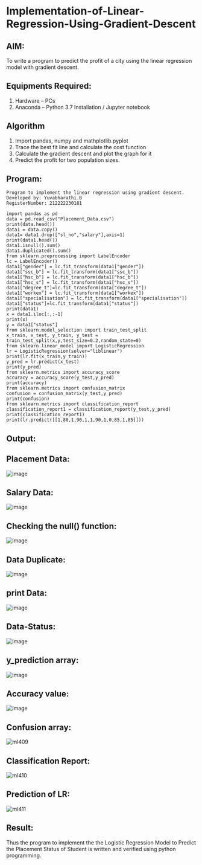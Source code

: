 # Implementation-of-Linear-Regression-Using-Gradient-Descent

## AIM:
To write a program to predict the profit of a city using the linear regression model with gradient descent.

## Equipments Required:
1. Hardware – PCs
2. Anaconda – Python 3.7 Installation / Jupyter notebook

## Algorithm
1. Import pandas, numpy and mathplotlib.pyplot
2. Trace the best fit line and calculate the cost function
3. Calculate the gradient descent and plot the graph for it
4. Predict the profit for two population sizes. 

## Program:
```
Program to implement the linear regression using gradient descent.
Developed by: Yuvabharathi.B
RegisterNumber: 212222230181

import pandas as pd
data = pd.read_csv("Placement_Data.csv")
print(data.head())
data1 = data.copy()
data1= data1.drop(["sl_no","salary"],axis=1)
print(data1.head())
data1.isnull().sum()
data1.duplicated().sum()
from sklearn.preprocessing import LabelEncoder
lc = LabelEncoder()
data1["gender"] = lc.fit_transform(data1["gender"])
data1["ssc_b"] = lc.fit_transform(data1["ssc_b"])
data1["hsc_b"] = lc.fit_transform(data1["hsc_b"])
data1["hsc_s"] = lc.fit_transform(data1["hsc_s"])
data1["degree_t"]=lc.fit_transform(data["degree_t"])
data1["workex"] = lc.fit_transform(data1["workex"])
data1["specialisation"] = lc.fit_transform(data1["specialisation"])
data1["status"]=lc.fit_transform(data1["status"])
print(data1)
x = data1.iloc[:,:-1]
print(x)
y = data1["status"]
from sklearn.model_selection import train_test_split
x_train, x_test, y_train, y_test = train_test_split(x,y,test_size=0.2,random_state=0)
from sklearn.linear_model import LogisticRegression
lr = LogisticRegression(solver="liblinear")
print(lr.fit(x_train,y_train))
y_pred = lr.predict(x_test)
print(y_pred)
from sklearn.metrics import accuracy_score
accuracy = accuracy_score(y_test,y_pred)
print(accuracy)
from sklearn.metrics import confusion_matrix
confusion = confusion_matrix(y_test,y_pred)
print(confusion)
from sklearn.metrics import classification_report
classification_report1 = classification_report(y_test,y_pred)
print(classification_report1)
print(lr.predict([[1,80,1,90,1,1,90,1,0,85,1,85]]))
```
## Output:

##  Placement Data:
![image](https://github.com/gokulvijayaramanuja/Implementation-of-Logistic-Regression-Model-to-Predict-the-Placement-Status-of-Student/assets/119577543/6994af0d-c9a4-4c5a-b10d-e7785b84a4f4)

## Salary Data:
![image](https://github.com/gokulvijayaramanuja/Implementation-of-Logistic-Regression-Model-to-Predict-the-Placement-Status-of-Student/assets/119577543/4dd4fede-b0e0-447d-97b5-98904148e8ed)

## Checking the null() function:
![image](https://github.com/gokulvijayaramanuja/Implementation-of-Logistic-Regression-Model-to-Predict-the-Placement-Status-of-Student/assets/119577543/7f59638b-48d7-4239-996f-374b7e57255b)

## Data Duplicate:
![image](https://github.com/gokulvijayaramanuja/Implementation-of-Logistic-Regression-Model-to-Predict-the-Placement-Status-of-Student/assets/119577543/fda5143b-b0c6-4e44-8ee4-7ad98c1191f1)

## print Data:
![image](https://github.com/gokulvijayaramanuja/Implementation-of-Logistic-Regression-Model-to-Predict-the-Placement-Status-of-Student/assets/119577543/228a1adc-68ae-4ca3-a7bc-0f9c62f29d71)

## Data-Status:
![image](https://github.com/gokulvijayaramanuja/Implementation-of-Logistic-Regression-Model-to-Predict-the-Placement-Status-of-Student/assets/119577543/4792f579-d525-4b95-b1de-c1a56c307e79)

## y_prediction array:
![image](https://github.com/gokulvijayaramanuja/Implementation-of-Logistic-Regression-Model-to-Predict-the-Placement-Status-of-Student/assets/119577543/f29dec1b-606b-41c4-97b9-e98e11b6a57b)

## Accuracy value:
![image](https://github.com/gokulvijayaramanuja/Implementation-of-Logistic-Regression-Model-to-Predict-the-Placement-Status-of-Student/assets/119577543/27881173-f288-4321-99fb-fa2a259a719b)

## Confusion array:
![ml409](https://github.com/gokulvijayaramanuja/Implementation-of-Logistic-Regression-Model-to-Predict-the-Placement-Status-of-Student/assets/119577543/d9b945e0-4545-4590-af40-a9e4aaa9f535)

## Classification Report:
![ml410](https://github.com/gokulvijayaramanuja/Implementation-of-Logistic-Regression-Model-to-Predict-the-Placement-Status-of-Student/assets/119577543/e775eca8-1347-4928-b0c5-d44132957c21)

## Prediction of LR:
![ml411](https://github.com/gokulvijayaramanuja/Implementation-of-Logistic-Regression-Model-to-Predict-the-Placement-Status-of-Student/assets/119577543/6d62f505-0a6c-42cb-9ab2-800e20f4858b)

## Result:
Thus the program to implement the the Logistic Regression Model to Predict the Placement Status of Student is written and verified using python programming.
